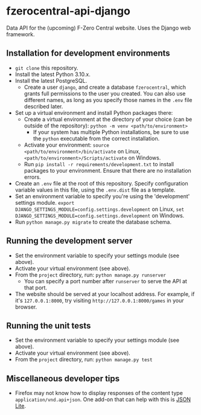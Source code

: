 # fzerocentral-api-django

Data API for the (upcoming) F-Zero Central website. Uses the Django web framework.


## Installation for development environments

- `git clone` this repository.
- Install the latest Python 3.10.x.
- Install the latest PostgreSQL.
  - Create a user `django`, and create a database `fzerocentral`, which grants full permissions to the user you created. You can also use different names, as long as you specify those names in the `.env` file described later.
- Set up a virtual environment and install Python packages there:
  - Create a virtual environment at the directory of your choice (can be outside of the repository): `python -m venv <path/to/environment>`
    - If your system has multiple Python installations, be sure to use the `python` executable from the correct installation.
  - Activate your environment: `source <path/to/environment>/bin/activate` on Linux, `<path/to/environment>/Scripts/activate` on Windows.
  - Run `pip install -r requirements/development.txt` to install packages to your environment. Ensure that there are no installation errors.
- Create an `.env` file at the root of this repository. Specify configuration variable values in this file, using the `.env.dist` file as a template.
- Set an environment variable to specify you're using the 'development' settings module. `export DJANGO_SETTINGS_MODULE=config.settings.development` on Linux, `set DJANGO_SETTINGS_MODULE=config.settings.development` on Windows.
- Run `python manage.py migrate` to create the database schema.

## Running the development server

- Set the environment variable to specify your settings module (see above).
- Activate your virtual environment (see above).
- From the `project` directory, run: `python manage.py runserver`
  - You can specify a port number after `runserver` to serve the API at that port.
- The website should be served at your localhost address. For example, if it's `127.0.0.1:8000`, try visiting `http://127.0.0.1:8000/games` in your browser.

## Running the unit tests

- Set the environment variable to specify your settings module (see above).
- Activate your virtual environment (see above).
- From the `project` directory, run: `python manage.py test`

## Miscellaneous developer tips

- Firefox may not know how to display responses of the content type `application/vnd.api+json`. One add-on that can help with this is [JSON Lite](https://github.com/lauriro/json-lite).
